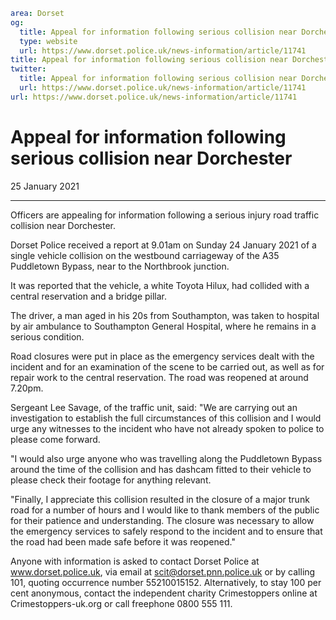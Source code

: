 ```yaml
area: Dorset
og:
  title: Appeal for information following serious collision near Dorchester
  type: website
  url: https://www.dorset.police.uk/news-information/article/11741
title: Appeal for information following serious collision near Dorchester |
twitter:
  title: Appeal for information following serious collision near Dorchester
  url: https://www.dorset.police.uk/news-information/article/11741
url: https://www.dorset.police.uk/news-information/article/11741
```

# Appeal for information following serious collision near Dorchester

25 January 2021

* * *

Officers are appealing for information following a serious injury road traffic collision near Dorchester.

Dorset Police received a report at 9.01am on Sunday 24 January 2021 of a single vehicle collision on the westbound carriageway of the A35 Puddletown Bypass, near to the Northbrook junction.

It was reported that the vehicle, a white Toyota Hilux, had collided with a central reservation and a bridge pillar.

The driver, a man aged in his 20s from Southampton, was taken to hospital by air ambulance to Southampton General Hospital, where he remains in a serious condition.

Road closures were put in place as the emergency services dealt with the incident and for an examination of the scene to be carried out, as well as for repair work to the central reservation. The road was reopened at around 7.20pm.

Sergeant Lee Savage, of the traffic unit, said: "We are carrying out an investigation to establish the full circumstances of this collision and I would urge any witnesses to the incident who have not already spoken to police to please come forward.

"I would also urge anyone who was travelling along the Puddletown Bypass around the time of the collision and has dashcam fitted to their vehicle to please check their footage for anything relevant.

"Finally, I appreciate this collision resulted in the closure of a major trunk road for a number of hours and I would like to thank members of the public for their patience and understanding. The closure was necessary to allow the emergency services to safely respond to the incident and to ensure that the road had been made safe before it was reopened."

Anyone with information is asked to contact Dorset Police at www.dorset.police.uk, via email at scit@dorset.pnn.police.uk or by calling 101, quoting occurrence number 55210015152. Alternatively, to stay 100 per cent anonymous, contact the independent charity Crimestoppers online at Crimestoppers-uk.org or call freephone 0800 555 111.
